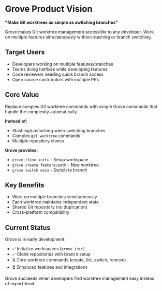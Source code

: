 # Grove Product Vision

**"Make Git worktrees as simple as switching branches"**

Grove makes Git worktree management accessible to any developer. Work on multiple features simultaneously without stashing or branch switching.

## Target Users

-   Developers working on multiple features/branches
-   Teams doing hotfixes while developing features
-   Code reviewers needing quick branch access
-   Open source contributors with multiple PRs

## Core Value

Replace complex Git worktree commands with simple Grove commands that handle the complexity automatically.

**Instead of:**

-   Stashing/unstashing when switching branches
-   Complex `git worktree` commands
-   Multiple repository clones

**Grove provides:**

-   `grove clone <url>` - Setup workspace
-   `grove create feature/auth` - New worktree
-   `grove switch main` - Switch to branch

## Key Benefits

-   Work on multiple branches simultaneously
-   Each worktree maintains independent state
-   Shared Git repository (no duplication)
-   Cross-platform compatibility

## Current Status

Grove is in early development:

-   ✅ Initialize workspaces (`grove init`)
-   ✅ Clone repositories with branch setup
-   ⏳ Core worktree commands (create, list, switch, remove)
-   ⏳ Enhanced features and integrations

Grove succeeds when developers find worktree management easy instead of expert-level.
